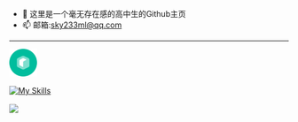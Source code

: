 - 👋 这里是一个毫无存在感的高中生的Github主页
- 📫 邮箱:sky233ml@qq.com

---



<a href="https://github.com/sky130/MiWu"> <img width="50" alt="" src="./image/miwu.png"/> </a>

[![My Skills](https://skillicons.dev/icons?theme=light&i=androidstudio,idea,pycharm,python,kotlin,vscode,java,nodejs,js,html,css)](https://skillicons.dev)


  <a href="https://github.com/sky130">
     <img align="center" src="https://github-readme-stats.vercel.app/api?username=sky130&show_icons=true&include_all_commits=true" />
  </a>



